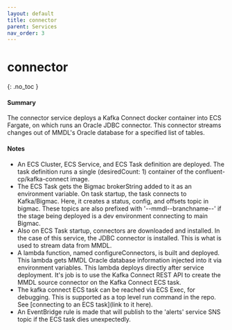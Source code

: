 ```yaml
---
layout: default
title: connector
parent: Services
nav_order: 3
---
```


# connector
{: .no_toc }

#### Summary

The connector service deploys a Kafka Connect docker container into ECS Fargate, on which runs an Oracle JDBC connector.  This connector streams changes out of MMDL's Oracle database for a specified list of tables.

#### Notes

- An ECS Cluster, ECS Service, and ECS Task definition are deployed.  The task definition runs a single (desiredCount: 1) container of the confluent-cp/kafka-connect image.  
- The ECS Task gets the Bigmac brokerString added to it as an environment variable.  On task startup, the task connects to Kafka/Bigmac.  Here, it creates a status, config, and offsets topic in bigmac.  These topics are also prefixed with '--mmdl--branchname--' if the stage being deployed is a dev environment connecting to main Bigmac.
- Also on ECS Task startup, connectors are downloaded and installed.  In the case of this service, the JDBC connector is installed.  This is what is used to stream data from MMDL.
- A lambda function, named configureConnectors, is built and deployed.  This lambda gets MMDL Oracle database information injected into it via environment variables.  This lambda deploys directly after service deployment.  It's job is to use the Kafka Connect REST API to create the MMDL source connector on the Kafka Connect ECS task.
- The kafka connect ECS task can be reached via ECS Exec, for debugging.  This is supported as a top level run command in the repo.  See [connecting to an ECS task](link to it here).
- An EventBridge rule is made that will publish to the 'alerts' service SNS topic if the ECS task dies unexpectedly.